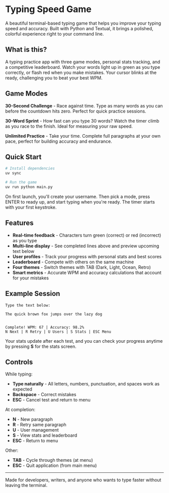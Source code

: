 # Typing Speed Game

A beautiful terminal-based typing game that helps you improve your typing speed and accuracy. Built with Python and Textual, it brings a polished, colorful experience right to your command line.

## What is this?

A typing practice app with three game modes, personal stats tracking, and a competitive leaderboard. Watch your words light up in green as you type correctly, or flash red when you make mistakes. Your cursor blinks at the ready, challenging you to beat your best WPM.

## Game Modes

**30-Second Challenge** - Race against time. Type as many words as you can before the countdown hits zero. Perfect for quick practice sessions.

**30-Word Sprint** - How fast can you type 30 words? Watch the timer climb as you race to the finish. Ideal for measuring your raw speed.

**Unlimited Practice** - Take your time. Complete full paragraphs at your own pace, perfect for building accuracy and endurance.

## Quick Start

```bash
# Install dependencies
uv sync

# Run the game
uv run python main.py
```

On first launch, you'll create your username. Then pick a mode, press ENTER to ready up, and start typing when you're ready. The timer starts with your first keystroke.

## Features

- **Real-time feedback** - Characters turn green (correct) or red (incorrect) as you type
- **Multi-line display** - See completed lines above and preview upcoming text below
- **User profiles** - Track your progress with personal stats and best scores
- **Leaderboard** - Compete with others on the same machine
- **Four themes** - Switch themes with TAB (Dark, Light, Ocean, Retro)
- **Smart metrics** - Accurate WPM and accuracy calculations that account for your mistakes

## Example Session

```
Type the text below:
                                                     
The quick brown fox jumps over the lazy dog
                                                     

Complete! WPM: 67 | Accuracy: 98.2%
N Next | R Retry | U Users | S Stats | ESC Menu
```

Your stats update after each test, and you can check your progress anytime by pressing **S** for the stats screen.

## Controls

While typing:
- **Type naturally** - All letters, numbers, punctuation, and spaces work as expected
- **Backspace** - Correct mistakes
- **ESC** - Cancel test and return to menu

At completion:
- **N** - New paragraph
- **R** - Retry same paragraph
- **U** - User management
- **S** - View stats and leaderboard
- **ESC** - Return to menu

Other:
- **TAB** - Cycle through themes (at menu)
- **ESC** - Quit application (from main menu)

---

Made for developers, writers, and anyone who wants to type faster without leaving the terminal.
